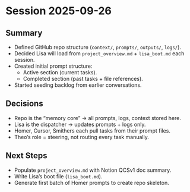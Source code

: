 # Session 2025-09-26

## Summary
- Defined GitHub repo structure (`context/`, `prompts/`, `outputs/`, `logs/`).
- Decided Lisa will load from `project_overview.md` + `lisa_boot.md` each session.
- Created initial prompt structure:
  - Active section (current tasks).  
  - Completed section (past tasks + file references).  
- Started seeding backlog from earlier conversations.  

## Decisions
- Repo is the “memory core” → all prompts, logs, context stored here.  
- Lisa is the dispatcher → updates prompts + logs only.  
- Homer, Cursor, Smithers each pull tasks from their prompt files.  
- Theo’s role = steering, not routing every task manually.  

## Next Steps
- Populate `project_overview.md` with Notion QCSv1 doc summary.  
- Write Lisa’s boot file (`lisa_boot.md`).  
- Generate first batch of Homer prompts to create repo skeleton.  
